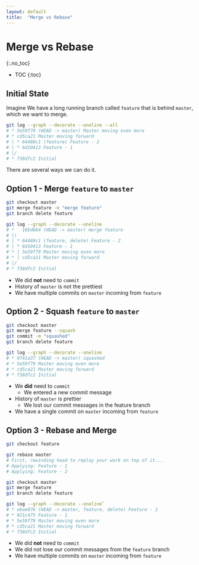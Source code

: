 ```yaml
---
layout: default
title:  "Merge vs Rebase"
---
```


# Merge vs Rebase
{:.no_toc}

* TOC
{:toc}

## Initial State
Imagine We have a long running branch called `feature` that is behind `master`, which we want to merge.

```bash
git log --graph --decorate --oneline --all
# * 5e59f79 (HEAD -> master) Master moving even more
# * cd5ca21 Master moving forward
# | * 64488c1 (feature) Feature - 2
# | * 6d10413 Feature - 1
# |/  
# * f38dfc2 Initial
```

There are several ways we can do it.

## Option 1 - Merge `feature` to `master`
```bash
git checkout master
git merge feature -m "merge feature"
git branch delete feature

git log --graph --decorate --oneline
# *   16bd684 (HEAD -> master) merge feature
# |\  
# | * 64488c1 (feature, delete) Feature - 2
# | * 6d10413 Feature - 1
# * | 5e59f79 Master moving even more
# * | cd5ca21 Master moving forward
# |/  
# * f38dfc2 Initial
```
- We did __not__ need to `commit`
- History of `master` is not the prettiest
- We have multiple commits on `master` incoming from `feature`

## Option 2 - Squash `feature` to `master`
```bash
git checkout master
git merge feature --squash
git commit -m "squashed"
git branch delete feature

git log --graph --decorate --oneline
# * 9741a37 (HEAD -> master) squashed
# * 5e59f79 Master moving even more
# * cd5ca21 Master moving forward
# * f38dfc2 Initial
```
- We __did__ need to `commit`
  - We entered a new commit message
- History of `master` is prettier
  - We lost our commit messages in the feature branch
- We have a single commit on `master` incoming from `feature`

## Option 3 - Rebase and Merge
```bash
git checkout feature

git rebase master
# First, rewinding head to replay your work on top of it...
# Applying: Feature - 1
# Applying: Feature - 2

git checkout master
git merge feature
git branch delete feature

git log --graph --decorate --oneline`
# * e6ae076 (HEAD -> master, feature, delete) Feature - 2
# * 921c475 Feature - 1
# * 5e59f79 Master moving even more
# * cd5ca21 Master moving forward
# * f38dfc2 Initial

```
- We did __not__ need to `commit`
- We did not lose our commit messages from the `feature` branch
- We have multiple commits on `master` incoming from `feature`